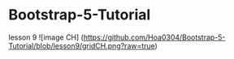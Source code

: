 # Bootstrap-5-Tutorial
lesson 9
![image CH]
(https://github.com/Hoa0304/Bootstrap-5-Tutorial/blob/lesson9/gridCH.png?raw=true)